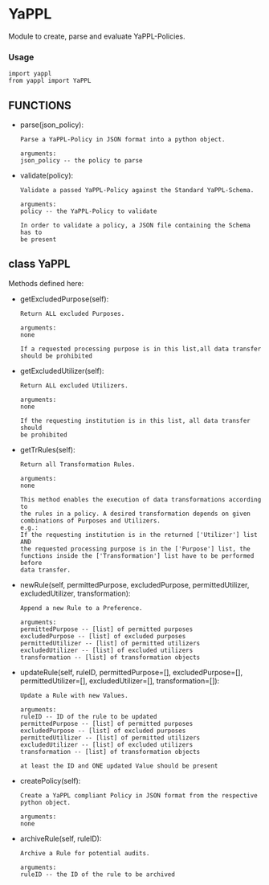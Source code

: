 # YaPPL
Module to create, parse and evaluate YaPPL-Policies.

### Usage

    import yappl
    from yappl import YaPPL

## FUNCTIONS
* parse(json_policy):

      Parse a YaPPL-Policy in JSON format into a python object.

      arguments:
      json_policy -- the policy to parse

* validate(policy):

      Validate a passed YaPPL-Policy against the Standard YaPPL-Schema.

      arguments:
      policy -- the YaPPL-Policy to validate

      In order to validate a policy, a JSON file containing the Schema has to
      be present


## class YaPPL
Methods defined here:

* getExcludedPurpose(self):

      Return ALL excluded Purposes.

      arguments:
      none

      If a requested processing purpose is in this list,all data transfer
      should be prohibited

* getExcludedUtilizer(self):

      Return ALL excluded Utilizers.

      arguments:
      none

      If the requesting institution is in this list, all data transfer should
      be prohibited

* getTrRules(self):

      Return all Transformation Rules.

      arguments:
      none

      This method enables the execution of data transformations according to
      the rules in a policy. A desired transformation depends on given
      combinations of Purposes and Utilizers.
      e.g.:
      If the requesting institution is in the returned ['Utilizer'] list AND
      the requested processing purpose is in the ['Purpose'] list, the
      functions inside the ['Transformation'] list have to be performed before
      data transfer.

* newRule(self, permittedPurpose, excludedPurpose, permittedUtilizer, excludedUtilizer, transformation):

      Append a new Rule to a Preference.

      arguments:
      permittedPurpose -- [list] of permitted purposes
      excludedPurpose -- [list] of excluded purposes
      permittedUtilizer -- [list] of permitted utilizers
      excludedUtilizer -- [list] of excluded utilizers
      transformation -- [list] of transformation objects

* updateRule(self, ruleID, permittedPurpose=[], excludedPurpose=[], permittedUtilizer=[], excludedUtilizer=[], transformation=[]):

      Update a Rule with new Values.

      arguments:
      ruleID -- ID of the rule to be updated
      permittedPurpose -- [list] of permitted purposes
      excludedPurpose -- [list] of excluded purposes
      permittedUtilizer -- [list] of permitted utilizers
      excludedUtilizer -- [list] of excluded utilizers
      transformation -- [list] of transformation objects

      at least the ID and ONE updated Value should be present

* createPolicy(self):

      Create a YaPPL compliant Policy in JSON format from the respective python object.

      arguments:
      none

* archiveRule(self, ruleID):

      Archive a Rule for potential audits.

      arguments:
      ruleID -- the ID of the rule to be archived
